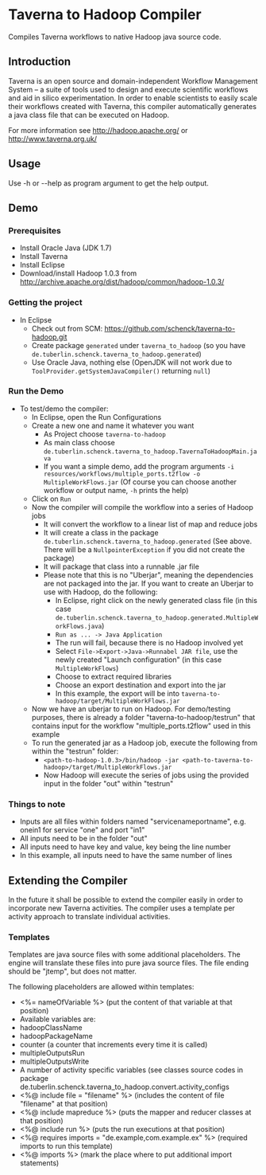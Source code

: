 # Taverna to Hadoop Compiler

Compiles Taverna workflows to native Hadoop java source code.

## Introduction

Taverna is an open source and domain-independent Workflow Management System – a suite of tools used to design and execute scientific workflows and aid in silico experimentation.
In order to enable scientists to easily scale their workflows created with Taverna, this compiler automatically generates a java class file that can be executed on Hadoop.

For more information see http://hadoop.apache.org/ or http://www.taverna.org.uk/

## Usage

Use -h or --help as program argument to get the help output.

## Demo

### Prerequisites

* Install Oracle Java (JDK 1.7)
* Install Taverna
* Install Eclipse
* Download/install Hadoop 1.0.3 from http://archive.apache.org/dist/hadoop/common/hadoop-1.0.3/

### Getting the project

* In Eclipse
    * Check out from SCM: https://github.com/schenck/taverna-to-hadoop.git
    * Create package `generated` under `taverna_to_hadoop` (so you have `de.tuberlin.schenck.taverna_to_hadoop.generated`)
    * Use Oracle Java, nothing else (OpenJDK will not work due to `ToolProvider.getSystemJavaCompiler()` returning `null`)

### Run the Demo

* To test/demo the compiler:
    * In Eclipse, open the Run Configurations
    * Create a new one and name it whatever you want
         * As Project choose `taverna-to-hadoop`
         * As main class choose `de.tuberlin.schenck.taverna_to_hadoop.TavernaToHadoopMain.java`
         * If you want a simple demo, add the program arguments `-i resources/workflows/multiple_ports.t2flow -o MultipleWorkFlows.jar` (Of course you can choose another workflow or output name, `-h` prints the help)
    * Click on `Run`
    * Now the compiler will compile the workflow into a series of Hadoop jobs
         * It will convert the workflow to a linear list of map and reduce jobs
         * It will create a class in the package `de.tuberlin.schenck.taverna_to_hadoop.generated` (See above. There will be a `NullpointerException` if you did not create the package)
         * It will package that class into a runnable .jar file
         * Please note that this is no "Uberjar", meaning the dependencies are not packaged into the jar. If you want to create an Uberjar to use with Hadoop, do the following:
             * In Eclipse, right click on the newly generated class file (in this case `de.tuberlin.schenck.taverna_to_hadoop.generated.MultipleWorkFlows.java`)
             * `Run as ... -> Java Application`
             * The run will fail, because there is no Hadoop involved yet
             * Select `File->Export->Java->Runnabel JAR file`, use the newly created "Launch configuration" (in this case `MultipleWorkFlows`)
             * Choose to extract required libraries
             * Choose an export destination and export into the jar
             * In this example, the export will be into `taverna-to-hadoop/target/MultipleWorkFlows.jar`
    * Now we have an uberjar to run on Hadoop. For demo/testing purposes, there is already a folder "taverna-to-hadoop/testrun" that contains input for the workflow "multiple_ports.t2flow" used in this example
    * To run the generated jar as a Hadoop job, execute the following from within the "testrun" folder:
         * `<path-to-hadoop-1.0.3>/bin/hadoop -jar <path-to-taverna-to-hadoop>/target/MultipleWorkFlows.jar`
         * Now Hadoop will execute the series of jobs using the provided input in the folder "out" within "testrun"

### Things to note

* Inputs are all files within folders named "servicenameportname", e.g. onein1 for service "one" and port "in1"
* All inputs need to be in the folder "out"
* All inputs need to have key and value, key being the line number
* In this example, all inputs need to have the same number of lines

## Extending the Compiler

In the future it shall be possible to extend the compiler easily in order to incorporate new Taverna activities.
The compiler uses a template per activity approach to translate individual activities.

### Templates

Templates are java source files with some additional placeholders.
The engine will translate these files into pure java source files.
The file ending should be "jtemp", but does not matter.

The following placeholders are allowed within templates:

* <%= nameOfVariable %> (put the content of that variable at that position)
 * Available variables are:
 * hadoopClassName
 * hadoopPackageName
 * counter (a counter that increments every time it is called)
 * multipleOutputsRun
 * multipleOutputsWrite
 * A number of activity specific variables (see classes source codes in package de.tuberlin.schenck.taverna_to_hadoop.convert.activity_configs
* <%@ include file = "filename" %> (includes the content of file "filename" at that position)
* <%@ include mapreduce %> (puts the mapper and reducer classes at that position)
* <%@ include run %> (puts the run executions at that position)
* <%@ requires imports = "de.example,com.example.ex" %> (required imports to run this template)
* <%@ imports %> (mark the place where to put additional import statements)
